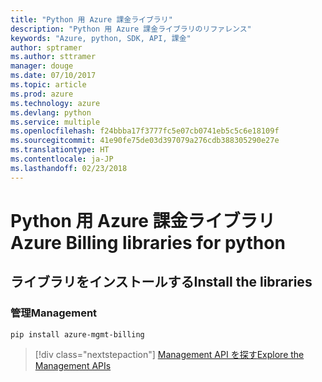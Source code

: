 ```yaml
---
title: "Python 用 Azure 課金ライブラリ"
description: "Python 用 Azure 課金ライブラリのリファレンス"
keywords: "Azure, python, SDK, API, 課金"
author: sptramer
ms.author: sttramer
manager: douge
ms.date: 07/10/2017
ms.topic: article
ms.prod: azure
ms.technology: azure
ms.devlang: python
ms.service: multiple
ms.openlocfilehash: f24bbba17f3777fc5e07cb0741eb5c5c6e18109f
ms.sourcegitcommit: 41e90fe75de03d397079a276cdb388305290e27e
ms.translationtype: HT
ms.contentlocale: ja-JP
ms.lasthandoff: 02/23/2018
---
```

# <a name="azure-billing-libraries-for-python"></a><span data-ttu-id="10c2f-104">Python 用 Azure 課金ライブラリ</span><span class="sxs-lookup"><span data-stu-id="10c2f-104">Azure Billing libraries for python</span></span>

## <a name="install-the-libraries"></a><span data-ttu-id="10c2f-105">ライブラリをインストールする</span><span class="sxs-lookup"><span data-stu-id="10c2f-105">Install the libraries</span></span>


### <a name="management"></a><span data-ttu-id="10c2f-106">管理</span><span class="sxs-lookup"><span data-stu-id="10c2f-106">Management</span></span>

```bash
pip install azure-mgmt-billing
```
> [!div class="nextstepaction"]
> [<span data-ttu-id="10c2f-107">Management API を探す</span><span class="sxs-lookup"><span data-stu-id="10c2f-107">Explore the Management APIs</span></span>](/python/api/overview/azure/billing/management)